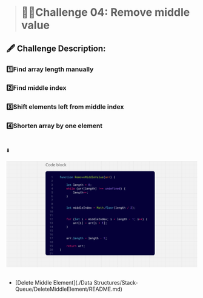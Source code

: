 ># 👩‍🎓Challenge 04: Remove middle value


## 🖋️ Challenge Description: 

### 1️⃣Find array length manually
### 2️⃣Find middle index
### 3️⃣Shift elements left from middle index
### 4️⃣Shorten array by one element



#
⬇️

![alt text](whiteboard-challenges/Challenge04.png)
##

* [Delete Middle Element](./Data Structures/Stack-Queue/DeleteMiddleElement/README.md)